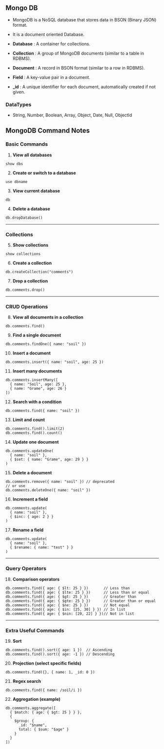 ## Mongo DB
- MongoDB is a NoSQL database that stores data in BSON (Binary JSON) format.
- It is a document oriented Database.


- **Database**   : A container for collections.                                               
- **Collection** : A group of MongoDB documents (similar to a table in RDBMS).                
- **Document**   : A record in BSON format (similar to a row in RDBMS).                       
- **Field**      : A key-value pair in a document.                                            
- **_id**       : A unique identifier for each document, automatically created if not given.

### DataTypes
- String, Number, Boolean, Array, Object, Date, Null, ObjectId

## MongoDB Command Notes

### Basic Commands

1. **View all databases**

```
show dbs
```

2. **Create or switch to a database**

```
use dbname
```

3. **View current database**

```
db
```

4. **Delete a database**

```
db.dropDatabase()
```

---

### **Collections**

5. **Show collections**

```
show collections
```

6. **Create a collection**

```
db.createCollection("comments")
```

7. **Drop a collection**

```
db.comments.drop()
```

---

### **CRUD Operations**

8. **View all documents in a collection**

```
db.comments.find()
```

9. **Find a single document**

```
db.comments.findOne({ name: "soil" })
```

10. **Insert a document**

```
db.comments.insert({ name: "soil", age: 25 })
```

11. **Insert many documents**

```
db.comments.insertMany([
  { name: "Soil", age: 25 },
  { name: "Grame", age: 26 }
])
```

12. **Search with a condition**

```
db.comments.find({ name: "soil" })
```

13. **Limit and count**

```
db.comments.find().limit(2)
db.comments.find().count()
```

14. **Update one document**

```
db.comments.updateOne(
  { name: "soil" },
  { $set: { name: "Grame", age: 29 } }
)
```

15. **Delete a document**

```
db.comments.remove({ name: "soil" }) // deprecated
// or use
db.comments.deleteOne({ name: "soil" })
```

16. **Increment a field**

```
db.comments.update(
  { name: "soil" },
  { $inc: { age: 2 } }
)
```

17. **Rename a field**

```
db.comments.update(
  { name: "soil" },
  { $rename: { name: "test" } }
)
```

---

### **Query Operators**

18. **Comparison operators**

```
db.comments.find({ age: { $lt: 25 } })       // Less than
db.comments.find({ age: { $lte: 25 } })      // Less than or equal
db.comments.find({ age: { $gt: 25 } })       // Greater than
db.comments.find({ age: { $gte: 25 } })      // Greater than or equal
db.comments.find({ age: { $ne: 25 } })       // Not equal
db.comments.find({ age: { $in: [25, 30] } }) // In list
db.comments.find({ age: { $nin: [20, 22] } })// Not in list
```

---

### **Extra Useful Commands**

19. **Sort**

```
db.comments.find().sort({ age: 1 })  // Ascending
db.comments.find().sort({ age: -1 }) // Descending
```

20. **Projection (select specific fields)**

```
db.comments.find({}, { name: 1, _id: 0 })
```

21. **Regex search**

```
db.comments.find({ name: /soil/i })
```

22. **Aggregation (example)**

```
db.comments.aggregate([
  { $match: { age: { $gt: 25 } } },
  {
    $group: {
      _id: "$name",
      total: { $sum: "$age" }
    }
  }
])
```

